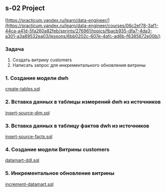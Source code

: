 ## s-02 Project
[https://practicum.yandex.ru/learn/data-engineer/](https://practicum.yandex.ru/learn/data-engineer/courses/06c2ef78-3af1-44ca-a41d-5fa260a82feb/sprints/276961/topics/fbacb935-dfa7-4da3-a301-a3a89532ea03/lessons/6bb0202c-607e-4afc-ad6b-f6385672e00b/)
### Задача
1. Создать витрину customers
2. Написать запрос для инкрементального обновления витрины
### 1. Создание модели dwh
[create-tables.sql](https://github.com/dsyntez/yde/blob/main/s-02/create-tables.sql)
### 2. Вставка данных в таблицы измерений dwh из источников
[insert-source-dim.sql](https://github.com/dsyntez/yde/blob/main/s-02/insert-source-dim.sql)
### 3. Вставка данных в таблицу фактов dwh из источников
[insert-source-facts.sql](https://github.com/dsyntez/yde/blob/main/s-02/insert-source-facts.sql)
### 4. Создание модели Витрины customers
[datamart-ddl.sql](https://github.com/dsyntez/yde/blob/main/s-02/datamart-ddl.sql)
### 5. Инкрементальное обновление витрины
[increment-datamart.sql](https://github.com/dsyntez/yde/blob/main/s-02/increment-datamart.sql)
